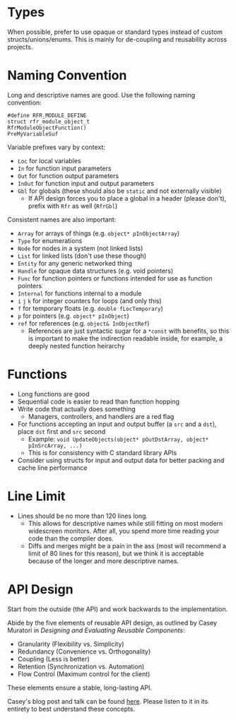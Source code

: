 # Types

When possible, prefer to use opaque or standard types instead of
custom structs/unions/enums. This is mainly for de-coupling and
reusability across projects.

# Naming Convention

Long and descriptive names are good.
Use the following naming convention:

```
#define RFR_MODULE_DEFINE
struct rfr_module_object_t
RfrModuleObjectFunction()
PreMyVariableSuf
```

Variable prefixes vary by context:
- `Loc` for local variables
- `In` for function input parameters
- `Out` for function output parameters
- `InOut` for function input and output parameters
- `Gbl` for globals (these should also be `static` and not externally visible)
    - If API design forces you to place a global in a header (please don't),
    prefix with `Rfr` as well (`RfrGbl`)

Consistent names are also important:
- `Array` for arrays of things (e.g. `object* pInObjectArray`)
- `Type` for enumerations
- `Node` for nodes in a system (not linked lists)
- `List` for linked lists (don't use these though)
- `Entity` for any generic networked thing
- `Handle` for opaque data structures (e.g. void pointers)
- `Func` for function pointers or functions intended for use as function pointers
- `Internal` for functions internal to a module
- `i` `j` `k` for integer counters for loops (and only this)
- `f` for temporary floats (e.g. `double fLocTemporary`)
- `p` for pointers (e.g. `object* pInObject`)
- `ref` for references (e.g. `object& InObjectRef`)
    - References are just syntactic sugar for a `*const` with benefits, so this
    is important to make the indirection readable inside, for example, a deeply
    nested function heirarchy

# Functions

- Long functions are good
- Sequential code is easier to read than function hopping
- Write code that actually does something
  - Managers, controllers, and handlers are a red flag
- For functions accepting an input and output buffer (a `src` and a `dst`), place
  `dst` first and `src` second
    - Example: `void UpdateObjects(object* pOutDstArray, object* pInSrcArray, ...)`
    - This is for consistency with C standard library APIs
- Consider using structs for input and output data for better packing and cache
line performance

# Line Limit

- Lines should be no more than 120 lines long.
    - This allows for descriptive names while still fitting on most modern
    widescreen monitors. After all, you spend more time reading your code than
    the compiler does.
    - Diffs and merges might be a pain in the ass (most will recommend a limit
    of 80 lines for this reason), but we think it is acceptable because of the
    longer and more descriptive names.

# API Design

Start from the outside (the API) and work backwards to the implementation.

Abide by the five elements of reusable API design, as outlined by Casey Muratori
in *Designing and Evaluating Reusable Components*:

- Granularity (Flexibility vs. Simplicity)
- Redundancy (Convenience vs. Orthogonality)
- Coupling (Less is better)
- Retention (Synchronization vs. Automation)
- Flow Control (Maximum control for the client)

These elements ensure a stable, long-lasting API.

Casey's blog post and talk can be found [here](https://caseymuratori.com/blog_0024).
Please listen to it in its entirety to best understand these concepts.